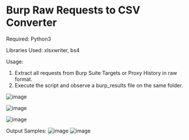 # Burp Raw Requests to CSV Converter

Required: Python3

Libraries Used: xlsxwriter, bs4

Usage: 
1. Extract all requests from Burp Suite Targets or Proxy History in raw format.
2. Execute the script and observe a burp_results file on the same folder.

![image](https://user-images.githubusercontent.com/17490996/124876748-fc674d80-dfe7-11eb-81f4-9e950f5d9d01.png)

![image](https://user-images.githubusercontent.com/17490996/124877112-64b62f00-dfe8-11eb-8bcf-0206b870a7f6.png)

![image](https://user-images.githubusercontent.com/17490996/124875597-b6f65080-dfe6-11eb-811b-c2149270e869.png)

Output Samples:
![image](https://user-images.githubusercontent.com/17490996/124878490-c925be00-dfe9-11eb-8f80-148b422f6fe6.png)
![image](https://user-images.githubusercontent.com/17490996/124881376-e4de9380-dfec-11eb-943d-22d8be9df77b.png)
